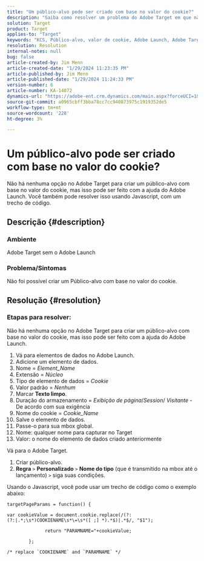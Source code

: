 ```yaml
---
title: "Um público-alvo pode ser criado com base no valor do cookie?"
description: "Saiba como resolver um problema do Adobe Target em que não é possível criar um Público-alvo com base no valor do cookie."
solution: Target
product: Target
applies-to: "Target"
keywords: "KCS, Público-alvo, valor de cookie, Adobe Launch, Adobe Target, Solução de problemas, opção, Javascript"
resolution: Resolution
internal-notes: null
bug: false
article-created-by: Jim Menn
article-created-date: "1/29/2024 11:23:35 PM"
article-published-by: Jim Menn
article-published-date: "1/29/2024 11:24:33 PM"
version-number: 6
article-number: KA-14072
dynamics-url: "https://adobe-ent.crm.dynamics.com/main.aspx?forceUCI=1&pagetype=entityrecord&etn=knowledgearticle&id=a193e566-fdbe-ee11-9079-6045bd006268"
source-git-commit: a0965cbff3bba78cc7cc940873975c1919352de5
workflow-type: tm+mt
source-wordcount: '228'
ht-degree: 3%

---
```


# Um público-alvo pode ser criado com base no valor do cookie?


Não há nenhuma opção no Adobe Target para criar um público-alvo com base no valor do cookie, mas isso pode ser feito com a ajuda do Adobe Launch. Você também pode resolver isso usando Javascript, com um trecho de código.

## Descrição {#description}




### Ambiente



Adobe Target sem o Adobe Launch



### Problema/Sintomas



Não foi possível criar um Público-alvo com base no valor do cookie.


## Resolução {#resolution}




### Etapas para resolver:

Não há nenhuma opção no Adobe Target para criar um público-alvo com base no valor do cookie, mas isso pode ser feito com a ajuda do Adobe Launch.

1. Vá para elementos de dados no Adobe Launch.
2. Adicione um elemento de dados.
3. Nome = *Element_Name*
4. Extensão = *Núcleo*
5. Tipo de elemento de dados = *Cookie*
6. Valor padrão = *Nenhum*
7. Marcar <b>Texto limpo</b>.
8. Duração do armazenamento = *Exibição de página*/*Session*/ *Visitante* - De acordo com sua exigência
9. Nome do cookie = *Cookie_Name*
10. Salve o elemento de dados.
11. Passe-o para sua mbox global.
12. Nome: qualquer nome para capturar no Target
13. Valor: o nome do elemento de dados criado anteriormente


Vá para o Adobe Target.

1. Criar público-alvo.
2. <b>Regra</b> `>`  <b>Personalizado</b> `>`  <b>Nome do tipo</b> (que é transmitido na mbox até o lançamento) `>`  siga suas condições.




Usando o Javascript, você pode usar um trecho de código como o exemplo abaixo:


```
targetPageParams = function() {

var cookieValue = document.cookie.replace(/(?:(?:|.*;\s*)COOKIENAME\s*\=\s*([ ;] *).*$)|.*$/, "$1");

              return "PARAMNAME="+cookieValue;

        };

/* replace `COOKIENAME` and `PARAMNAME` */
```

